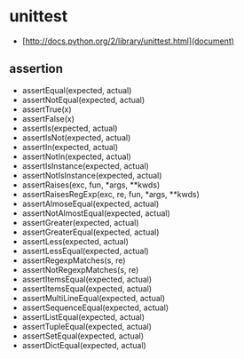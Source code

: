# unittest
  * [http://docs.python.org/2/library/unittest.html](document)

## assertion
  * assertEqual(expected, actual)
  * assertNotEqual(expected, actual)
  * assertTrue(x)
  * assertFalse(x)
  * assertIs(expected, actual)
  * assertIsNot(expected, actual)
  * assertIn(expected, actual)
  * assertNotIn(expected, actual)
  * assertIsInstance(expected, actual)
  * assertNotIsInstance(expected, actual)
  * assertRaises(exc, fun, *args, **kwds)
  * assertRaisesRegExp(exc, re, fun, *args, **kwds)
  * assertAlmoseEqual(expected, actual)
  * assertNotAlmostEqual(expected, actual)
  * assertGreater(expected, actual)
  * assertGreaterEqual(expected, actual)
  * assertLess(expected, actual)
  * assertLessEqual(expected, actual)
  * assertRegexpMatches(s, re)
  * assertNotRegexpMatches(s, re)
  * assertItemsEqual(expected, actual)
  * assertItemsEqual(expected, actual)
  * assertMultiLineEqual(expected, actual)
  * assertSequenceEqual(expected, actual)
  * assertListEqual(expected, actual)
  * assertTupleEqual(expected, actual)
  * assertSetEqual(expected, actual)
  * assertDictEqual(expected, actual)
